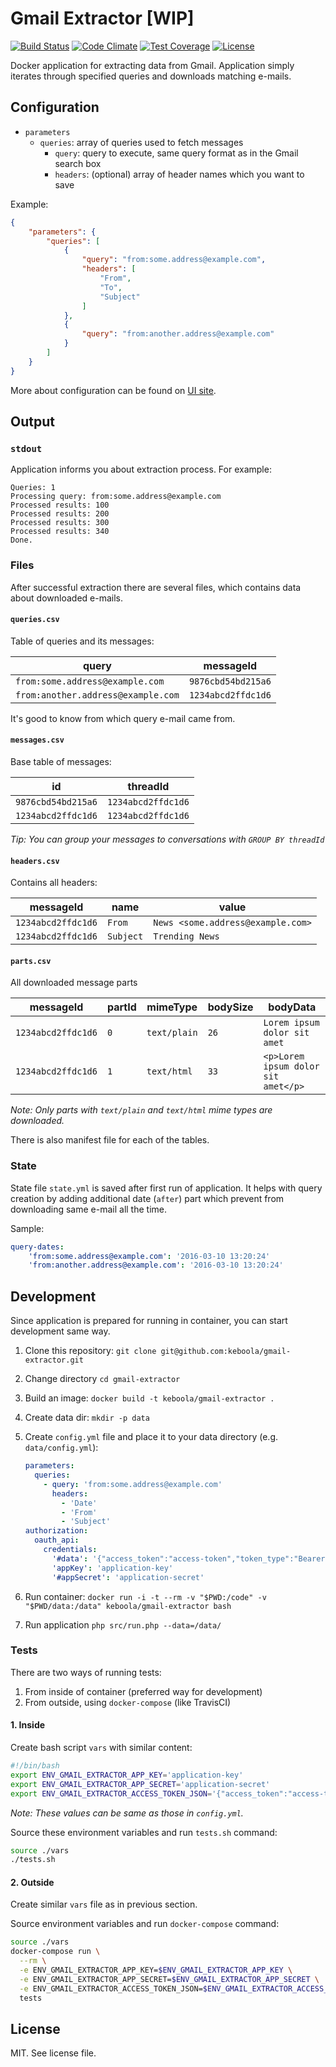 # Gmail Extractor [WIP]

[![Build Status](https://travis-ci.org/keboola/gmail-extractor.svg?branch=master)](https://travis-ci.org/keboola/gmail-extractor)
[![Code Climate](https://codeclimate.com/github/keboola/gmail-extractor/badges/gpa.svg)](https://codeclimate.com/github/keboola/gmail-extractor)
[![Test Coverage](https://codeclimate.com/github/keboola/gmail-extractor/badges/coverage.svg)](https://codeclimate.com/github/keboola/gmail-extractor/coverage)
[![License](https://img.shields.io/badge/license-MIT-blue.svg)](https://github.com/keboola/gmail-extractor/blob/master/LICENSE.md)

Docker application for extracting data from Gmail. Application simply iterates through specified
queries and downloads matching e-mails.

## Configuration

- `parameters`
    - `queries`: array of queries used to fetch messages
        - `query`: query to execute, same query format as in the Gmail search box
        - `headers`: (optional) array of header names which you want to save

Example:

```json
{
    "parameters": {
        "queries": [
            {
                "query": "from:some.address@example.com",
                "headers": [
                    "From",
                    "To",
                    "Subject"
                ]
            },
            {
                "query": "from:another.address@example.com"
            }
        ]
    }
}
```

More about configuration can be found on [UI site](https://github.com/keboola/gmail-extractor/blob/master/UI.md).

## Output

### `stdout`

Application informs you about extraction process. For example:

```
Queries: 1
Processing query: from:some.address@example.com
Processed results: 100
Processed results: 200
Processed results: 300
Processed results: 340
Done.
```

### Files

After successful extraction there are several files, which contains data about downloaded e-mails.

#### `queries.csv`

Table of queries and its messages:

| query | messageId |
| --- | --- |
| `from:some.address@example.com` | `9876cbd54bd215a6` |
| `from:another.address@example.com` | `1234abcd2ffdc1d6` |

It's good to know from which query e-mail came from.

#### `messages.csv`

Base table of messages:

| id | threadId |
| --- | --- |
| `9876cbd54bd215a6` | `1234abcd2ffdc1d6` |
| `1234abcd2ffdc1d6` | `1234abcd2ffdc1d6` |

*Tip: You can group your messages to conversations with `GROUP BY threadId`*

#### `headers.csv`

Contains all headers:

| messageId | name | value |
| --- | --- | --- |
| `1234abcd2ffdc1d6` | `From` | `News <some.address@example.com>` |
| `1234abcd2ffdc1d6` | `Subject` | `Trending News` |

#### `parts.csv`

All downloaded message parts  

| messageId | partId | mimeType | bodySize | bodyData |
| --- | --- | --- | --- | --- |
| `1234abcd2ffdc1d6` | `0` | `text/plain` | `26` | `Lorem ipsum dolor sit amet` |
| `1234abcd2ffdc1d6` | `1` | `text/html` | `33` | `<p>Lorem ipsum dolor sit amet</p>` |

*Note: Only parts with `text/plain` and `text/html` mime types are downloaded.*

There is also manifest file for each of the tables.

### State

State file `state.yml` is saved after first run of application. It helps with query creation by adding
additional date (`after`) part which prevent from downloading same e-mail all the time.

Sample:

```yaml
query-dates:
    'from:some.address@example.com': '2016-03-10 13:20:24'
    'from:another.address@example.com': '2016-03-10 13:20:24'
```

## Development

Since application is prepared for running in container, you can start development same way.

1. Clone this repository: `git clone git@github.com:keboola/gmail-extractor.git`
2. Change directory `cd gmail-extractor`
3. Build an image: `docker build -t keboola/gmail-extractor .`
4. Create data dir: `mkdir -p data`
5. Create `config.yml` file and place it to your data directory (e.g. `data/config.yml`):

    ```yaml
    parameters:
      queries:
        - query: 'from:some.address@example.com'
          headers:
            - 'Date'
            - 'From'
            - 'Subject'
    authorization:
      oauth_api:
        credentials:
          '#data': '{"access_token":"access-token","token_type":"Bearer","expires_in":3600,"refresh_token":"refresh-token","created":1457455916}'
          'appKey': 'application-key'
          '#appSecret': 'application-secret'
    ```
6. Run container: `docker run -i -t --rm -v "$PWD:/code" -v "$PWD/data:/data" keboola/gmail-extractor bash`
7. Run application `php src/run.php --data=/data/`

### Tests

There are two ways of running tests:

1. From inside of container (preferred way for development)
2. From outside, using `docker-compose` (like TravisCI)

#### 1. Inside

Create bash script `vars` with similar content:

```bash
#!/bin/bash
export ENV_GMAIL_EXTRACTOR_APP_KEY='application-key'
export ENV_GMAIL_EXTRACTOR_APP_SECRET='application-secret'
export ENV_GMAIL_EXTRACTOR_ACCESS_TOKEN_JSON='{"access_token":"access-token","token_type":"Bearer","expires_in":3600,"refresh_token":"refresh-token","created":1457455916}'
```

*Note: These values can be same as those in `config.yml`.*

Source these environment variables and run `tests.sh` command:

```bash
source ./vars
./tests.sh
```

#### 2. Outside

Create similar `vars` file as in previous section.

Source environment variables and run `docker-compose` command:

```bash
source ./vars
docker-compose run \
  --rm \
  -e ENV_GMAIL_EXTRACTOR_APP_KEY=$ENV_GMAIL_EXTRACTOR_APP_KEY \
  -e ENV_GMAIL_EXTRACTOR_APP_SECRET=$ENV_GMAIL_EXTRACTOR_APP_SECRET \
  -e ENV_GMAIL_EXTRACTOR_ACCESS_TOKEN_JSON=$ENV_GMAIL_EXTRACTOR_ACCESS_TOKEN_JSON \
  tests
```

## License

MIT. See license file.
